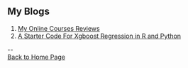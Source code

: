 <head>
  <!-- Global site tag (gtag.js) - Google Analytics -->
<script async src="https://www.googletagmanager.com/gtag/js?id=UA-112502179-1"></script>
<script>
  window.dataLayer = window.dataLayer || [];
  function gtag(){dataLayer.push(arguments);}
  gtag('js', new Date());

  gtag('config', 'UA-112502179-1');
</script>
</head>

## My Blogs

1. [My Online Courses Reviews](https://yudong-94.github.io/personal-website/blogs/MOOCList)  
2. [A Starter Code For Xgboost Regression in R and Python](https://yudong-94.github.io/personal-website/blogs/Starter-Xgboost-Regression-Project)

--  
<a href="https://yudong-94.github.io/personal-website/" title="Back to Home Page">Back to Home Page</a>
